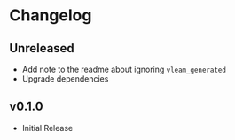 # Changelog

## Unreleased

- Add note to the readme about ignoring `vleam_generated`
- Upgrade dependencies

## v0.1.0

- Initial Release
